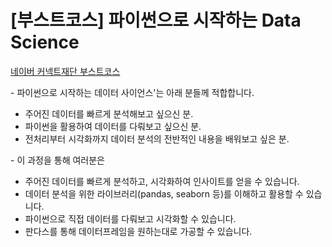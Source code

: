 # [부스트코스] 파이썬으로 시작하는 Data Science

[네이버 커넥트재단 부스트코스](https://www.edwith.org/boostcourse-ds-510/joinLectures/28137)



\- 파이썬으로 시작하는 데이터 사이언스'는 아래 분들께 적합합니다.

- 주어진 데이터를 빠르게 분석해보고 싶으신 분.
- 파이썬을 활용하여 데이터를 다뤄보고 싶으신 분.
- 전처리부터 시각화까지 데이터 분석의 전반적인 내용을 배워보고 싶은 분.

 

 

\- 이 과정을 통해 여러분은

- 주어진 데이터를 빠르게 분석하고, 시각화하여 인사이트를 얻을 수 있습니다.
- 데이터 분석을 위한 라이브러리(pandas, seaborn 등)를 이해하고 활용할 수 있습니다.
- 파이썬으로 직접 데이터를 다뤄보고 시각화할 수 있습니다.
- 판다스를 통해 데이터프레임을 원하는대로 가공할 수 있습니다.

